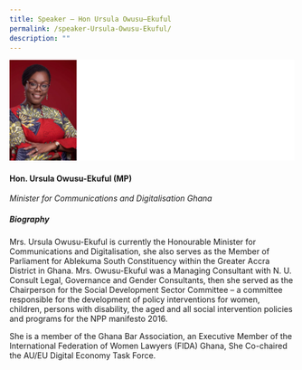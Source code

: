 ```yaml
---
title: Speaker – Hon Ursula Owusu–Ekuful
permalink: /speaker-Ursula-Owusu-Ekuful/
description: ""
---
```


![](/images/Speakers/Hon%20Ursula%20Owusu-Ekuful.jpg)

#### **Hon. Ursula Owusu-Ekuful (MP)**

*Minister for Communications and Digitalisation
Ghana*  

##### **Biography**
Mrs. Ursula Owusu-Ekuful is currently the Honourable Minister for Communications and Digitalisation, she also serves as the Member of Parliament for Ablekuma South Constituency within the Greater Accra District in Ghana.  Mrs. Owusu-Ekuful was a Managing Consultant with N. U. Consult Legal, Governance and Gender Consultants, then she served as the Chairperson for the Social Development Sector Committee – a committee responsible for the development of policy interventions for women, children, persons with disability, the aged and all social intervention policies and programs for the NPP manifesto 2016.

She is a member of the Ghana Bar Association, an Executive Member of the International Federation of Women Lawyers (FIDA) Ghana, She Co-chaired the AU/EU Digital Economy Task Force.